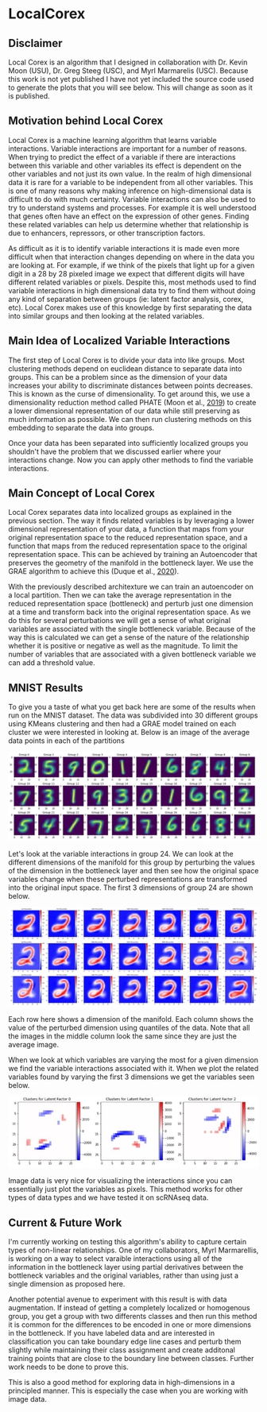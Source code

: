 # LocalCorex

## Disclaimer
Local Corex is an algorithm that I designed in collaboration with Dr. Kevin Moon (USU), Dr. Greg Steeg (USC), and Myrl Marmarelis (USC). Because this work is not yet published I have not yet included the source code used to generate the plots that you will see below. This will change as soon as it is published. 

## Motivation behind Local Corex
Local Corex is a machine learning algorithm that learns variable interactions. Variable interactions are important for a number of reasons. When trying to predict the effect of a variable if there are interactions between this variable and other variables its effect is dependent on the other variables and not just its own value. In the realm of high dimensional data it is rare for a variable to be independent from all other variables. This is one of many reasons why making inference on high-dimensional data is difficult to do with much certainty. Variable interactions can also be used to try to understand systems and processes. For example it is well understood that genes often have an effect on the expression of other genes. Finding these related variables can help us determine whether that relationship is due to enhancers, repressors, or other transcription factors.

As difficult as it is to identify variable interactions it is made even more difficult when that interaction changes depending on where in the data you are looking at. For example, if we think of the pixels that light up for a given digit in a 28 by 28 pixeled image we expect that different digits will have different related variables or pixels. Despite this, most methods used to find variable interactions in high dimensional data try to find them without doing any kind of separation between groups (ie: latent factor analysis, corex, etc). Local Corex makes use of this knowledge by first separating the data into similar groups and then looking at the related variables.

## Main Idea of Localized Variable Interactions
The first step of Local Corex is to divide your data into like groups. Most clustering methods depend on euclidean distance to separate data into groups. This can be a problem since as the dimension of your data increases your ability to discriminate distances between points decreases. This is known as the curse of dimensionality. To get around this, we use a dimensionality reduction method called PHATE (Moon et al., [2019](https://www.nature.com/articles/s41587-019-0336-3)) to create a lower dimensional representation of our data while still preserving as much information as possible. We can then run clustering methods on this embedding to separate the data into groups.

Once your data has been separated into sufficiently localized groups you shouldn't have the problem that we discussed earlier where your interactions change. Now you can apply other methods to find the variable interactions. 

## Main Concept of Local Corex
Local Corex separates data into localized groups as explained in the previous section. The way it finds related variables is by leveraging a lower dimensional representation of your data, a function that maps from your original representation space to the reduced representation space, and a function that maps from the reduced representation space to the original representation space. This can be achieved by training an Autoencoder that preserves the geometry of the manifold in the bottleneck layer. We use the GRAE algorithm to achieve this (Duque et al., [2020](https://arxiv.org/pdf/2007.07142.pdf)). 

With the previously described architexture we can train an autoencoder on a local partition. Then we can take the average representation in the reduced representation space (bottleneck) and perturb just one dimension at a time and transform back into the original representation space. As we do this for several perturbations we will get a sense of what original variables are associated with the single bottleneck variable. Because of the way this is calculated we can get a sense of the nature of the relationship whether it is positive or negative as well as the magnitude. To limit the number of variables that are associated with a given bottleneck variable we can add a threshold value. 

## MNIST Results
To give you a taste of what you get back here are some of the results when run on the MNIST dataset. The data was subdivided into 30 different groups using KMeans clustering and then had a GRAE model trained on each cluster we were interested in looking at. Below is an image of the average data points in each of the partitions

![MNIST Groups](https://github.com/tjkerby/LocalCorex/blob/main/MNIST/MNIST_groups.JPG)

Let's look at the variable interactions in group 24. We can look at the different dimensions of the manifold for this group by perturbing the values of the dimension in the bottleneck layer and then see how the original space variables change when these perturbed representations are transformed into the original input space. The first 3 dimensions of group 24 are shown below.

![Group 24 first 3 dimensions](https://github.com/tjkerby/LocalCorex/blob/main/MNIST/visual_of_first_3_dim_of_group_24.JPG)

Each row here shows a dimension of the manifold. Each column shows the value of the perturbed dimension using quantiles of the data. Note that all the images in the middle column look the same since they are just the average image.

When we look at which variables are varying the most for a given dimension we find the variable interactions associated with it. When we plot the related variables found by varying the first 3 dimensions we get the variables seen below.

![Group 24 related variables first 3 dimensions](https://github.com/tjkerby/LocalCorex/blob/main/MNIST/related_vars_first_3_dim_group_24.JPG)

Image data is very nice for visualizing the interactions since you can essentially just plot the variables as pixels. This method works for other types of data types and we have tested it on scRNAseq data. 

## Current & Future Work
I'm currently working on testing this algorithm's ability to capture certain types of non-linear relationships. One of my collaborators, Myrl Marmarellis, is working on a way to select varaible interactions using all of the information in the bottleneck layer using partial derivatives between the bottleneck variables and the original variables, rather than using just a single dimension as proposed here. 

Another potential avenue to experiment with this result is with data augmentation. If instead of getting a completely localized or homogenous group, you get a group with two differents classes and then run this method it is common for the differences to be encoded in one or more dimensions in the bottleneck. If you have labeled data and are interested in classification you can take boundary edge line cases and perturb them slightly while maintaining their class assignment and create additonal training points that are close to the boundary line between classes. Further work needs to be done to prove this.

This is also a good method for exploring data in high-dimensions in a principled manner. This is especially the case when you are working with image data.
